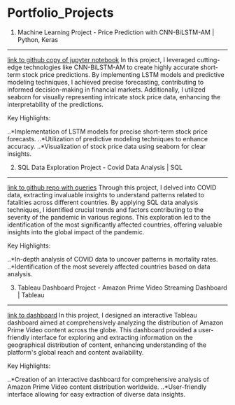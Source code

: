 Portfolio_Projects
==================

1. Machine Learning Project - Price Prediction with CNN-BiLSTM-AM | Python, Keras
---------------------------------------------------------------------------------
[link to github copy of jupyter notebook][1]
In this project, I leveraged cutting-edge technologies like CNN-BiLSTM-AM to create highly accurate short-term stock price predictions. By implementing LSTM models and predictive modeling techniques, I achieved precise forecasting, contributing to informed decision-making in financial markets. Additionally, I utilized seaborn for visually representing intricate stock price data, enhancing the interpretability of the predictions.

Key Highlights:

..*Implementation of LSTM models for precise short-term stock price forecasts.
..*Utilization of predictive modeling techniques to enhance accuracy.
..*Visualization of stock price data using seaborn for clear insights.

2. SQL Data Exploration Project - Covid Data Analysis | SQL
-----------------------------------------------------------
[link to github repo with queries][2]
Through this project, I delved into COVID data, extracting invaluable insights to understand patterns related to fatalities across different countries. By applying SQL data analysis techniques, I identified crucial trends and factors contributing to the severity of the pandemic in various regions. This exploration led to the identification of the most significantly affected countries, offering valuable insights into the global impact of the pandemic.

Key Highlights:

..*In-depth analysis of COVID data to uncover patterns in mortality rates.
..*Identification of the most severely affected countries based on data analysis.

3. Tableau Dashboard Project - Amazon Prime Video Streaming Dashboard | Tableau 
-------------------------------------------------------------------------------
[link to dashboard][3]
In this project, I designed an interactive Tableau dashboard aimed at comprehensively analyzing the distribution of Amazon Prime Video content across the globe. This dashboard provided a user-friendly interface for exploring and extracting information on the geographical distribution of content, enhancing understanding of the platform's global reach and content availability.

Key Highlights:

..*Creation of an interactive dashboard for comprehensive analysis of Amazon Prime Video content distribution worldwide.
..*User-friendly interface allowing for easy extraction of diverse data insights.

[2]: https://github.com/Ruchir1218/Portfolio_Projects/blob/main/Covid_analysis.ipynb
[1]: https://github.com/Ruchir1218/Portfolio_Projects/blob/main/Stock_Price_prediction_using_LSTM.ipynb
[3]: https://public.tableau.com/views/Amazon_prime_data_dashboard/Dashboard1?:language=en-US&publish=yes&:display_count=n&:origin=viz_share_link
